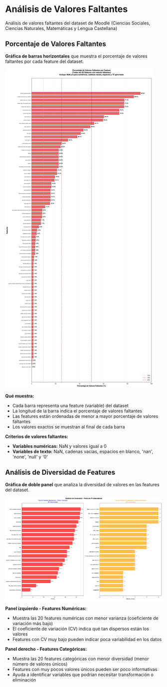 # Análisis de Valores Faltantes

Análisis de valores faltantes del dataset de Moodle (Ciencias Sociales, Ciencias Naturales, Matemáticas y Lengua Castellana)

## Porcentaje de Valores Faltantes
**Gráfica de barras horizontales** que muestra el porcentaje de valores faltantes por cada feature del dataset.

![Porcentaje de Valores Faltantes](missing_values_percentage.png)

**Qué muestra:**
- Cada barra representa una feature (variable) del dataset
- La longitud de la barra indica el porcentaje de valores faltantes
- Las features están ordenadas de menor a mayor porcentaje de valores faltantes
- Los valores exactos se muestran al final de cada barra

**Criterios de valores faltantes:**
- **Variables numéricas:** NaN y valores igual a 0
- **Variables de texto:** NaN, cadenas vacías, espacios en blanco, 'nan', 'none', 'null' y '0'

## Análisis de Diversidad de Features
**Gráfica de doble panel** que analiza la diversidad de valores en las features del dataset.

![Análisis de Diversidad de Features](feature_diversity_analysis.png)

**Panel izquierdo - Features Numéricas:**
- Muestra las 20 features numéricas con menor varianza (coeficiente de variación más bajo)
- El coeficiente de variación (CV) indica qué tan dispersos están los valores
- Features con CV muy bajo pueden indicar poca variabilidad en los datos

**Panel derecho - Features Categóricas:**
- Muestra las 20 features categóricas con menor diversidad (menor número de valores únicos)
- Features con muy pocos valores únicos pueden ser poco informativas
- Ayuda a identificar variables que podrían necesitar transformación o eliminación
